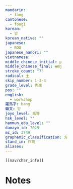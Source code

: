 ```yaml
---
mandarin:
  - fāng
cantonese:
  - fong1
korean:
  - 방
korean_native: ""
japanese:
  - BOU
japanese_nanori: ""
vietnamese:
middle_chinese_initial: p
middle_chinese_final: ʉɐŋ
stroke_count: "7"
radical: 土
skip_number: 1-3-4
grade_level: 先進
pos: ""
english:
  - workshop
羅馬字: bang
韓文: 방
joyo_level: 高等
hsk_level: ""
hanmun_edu_level: ""
danayo_id: 7029
mc_id: 3749
graphemic_classification: 方
stand_in: 作坊
aliases:
---
```

```meta-bind-embed
[[nav/char_info]]
```

# Notes
